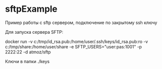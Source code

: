 # sftpExample
Пример работы с sftp сервером, подключение по закрытому ssh ключу

Для запуска сервера SFTP:

docker run -v c:/tmp/id_rsa.pub:/home/user/.ssh/keys/id_rsa.pub:ro -v c:/tmp/share:/home/user/share -e SFTP_USERS="user:pas:1001" -p 2222:22 -d atmoz/sftp

Ключи в папки ./keys